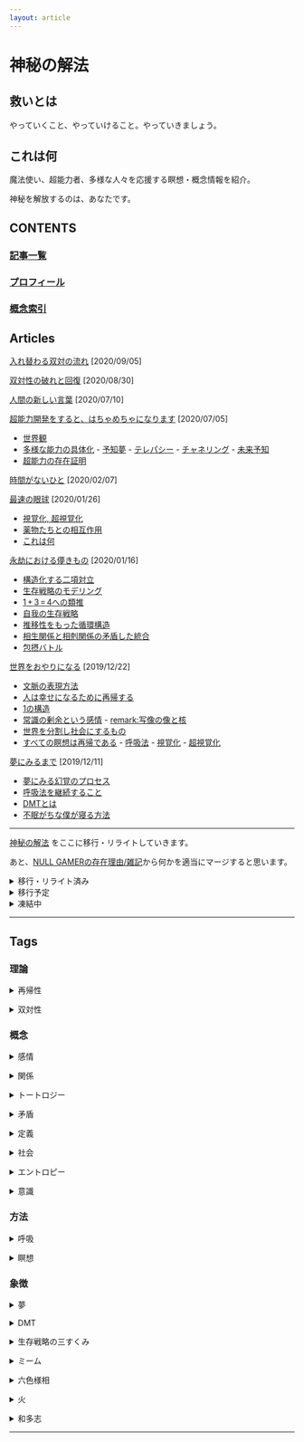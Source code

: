 ```yaml
---
layout: article
---
```


# 神秘の解法

## 救いとは

やっていくこと、やっていけること。やっていきましょう。
<br/>

## これは何

魔法使い、超能力者、多様な人々を応援する瞑想・概念情報を紹介。

神秘を解放するのは、あなたです。
<br/>

## CONTENTS

### [記事一覧](#articles)

### [プロフィール](https://nen10.github.io/methods_over_the_mythic/profile)

### [概念索引](#tags)

## Articles

[入れ替わる双対の流れ](https://nen10.github.io/methods_over_the_mythic/duality_flow) [2020/09/05]

[双対性の破れと回復](https://nen10.github.io/methods_over_the_mythic/recursive_duality) [2020/08/30]

[人間の新しい言葉](https://nen10.github.io/methods_over_the_mythic/the_emperor's_new_words) [2020/07/10]

[超能力開発をすると、はちゃめちゃになります](https://nen10.github.io/methods_over_the_mythic/psychic_development) [2020/07/05]

- [世界観](https://nen10.github.io/methods_over_the_mythic/psychic_development#世界観)
- [多様な能力の具体化](https://nen10.github.io/methods_over_the_mythic/psychic_development#多様な能力の具体化)  - [予知夢](https://nen10.github.io/methods_over_the_mythic/psychic_development#予知夢) - [テレパシー](https://nen10.github.io/methods_over_the_mythic/psychic_development#テレパシー) - [チャネリング](https://nen10.github.io/methods_over_the_mythic/psychic_development#チャネリング) - [未来予知](https://nen10.github.io/methods_over_the_mythic/psychic_development#未来予知)
- [超能力の存在証明](https://nen10.github.io/methods_over_the_mythic/psychic_development#超能力の存在証明)

[時間がないひと](https://nen10.github.io/methods_over_the_mythic/freetime) [2020/02/07]

[最速の眼球](https://nen10.github.io/methods_over_the_mythic/rapideye) [2020/01/26]

- [視覚化, 超視覚化](https://nen10.github.io/methods_over_the_mythic/rapideye#視覚化) 
- [薬物たちとの相互作用](https://nen10.github.io/methods_over_the_mythic/rapideye#薬物たちとの相互作用) 
- [これは何](https://nen10.github.io/methods_over_the_mythic/rapideye#これは何) 

[永劫における儚きもの](https://nen10.github.io/methods_over_the_mythic/survivaltriality) [2020/01/16]

- [構造化する二項対立](https://nen10.github.io/methods_over_the_mythic/survivaltriality#構造化する二項対立)
- [生存戦略のモデリング](https://nen10.github.io/methods_over_the_mythic/survivaltriality#生存戦略のモデリング)
- [1$\,+\,$3$\,=\,$4への類推](https://nen10.github.io/methods_over_the_mythic/survivaltriality#134-への類推)
- [自我の生存戦略](https://nen10.github.io/methods_over_the_mythic/survivaltriality#自我の生存戦略)
- [推移性をもった循環構造](https://nen10.github.io/methods_over_the_mythic/survivaltriality#推移性をもった循環構造)
- [相生関係と相剋関係の矛盾した統合](https://nen10.github.io/methods_over_the_mythic/survivaltriality#相生関係と相剋関係の矛盾した統合)
- [包摂バトル](https://nen10.github.io/methods_over_the_mythic/survivaltriality#包摂バトル)

[世界をおやりになる](https://nen10.github.io/methods_over_the_mythic/recursion2med) [2019/12/22]

- [文脈の表現方法](https://nen10.github.io/methods_over_the_mythic/recursion2med#文脈の表現方法)
- [人は幸せになるために再帰する](https://nen10.github.io/methods_over_the_mythic/recursion2med#人は幸せになるために再帰する)
- [1の構造](https://nen10.github.io/methods_over_the_mythic/recursion2med#1の構造)
- [常識の剰余という感情](https://nen10.github.io/methods_over_the_mythic/recursion2med#常識の剰余という感情) - [remark:写像の像と核](https://nen10.github.io/methods_over_the_mythic/recursion2med#remark写像の像と核)
- [世界を分割し社会にするもの](https://nen10.github.io/methods_over_the_mythic/recursion2med#世界を分割し社会にするもの)
- [すべての瞑想は再帰である](https://nen10.github.io/methods_over_the_mythic/recursion2med#すべての瞑想は再帰である) - [呼吸法](https://nen10.github.io/methods_over_the_mythic/recursion2med#呼吸法) - [視覚化](https://nen10.github.io/methods_over_the_mythic/recursion2med#視覚化) - [超視覚化](https://nen10.github.io/methods_over_the_mythic/recursion2med#超視覚化)

[夢にみるまで](https://nen10.github.io/methods_over_the_mythic/med2sleep) [2019/12/11]

- [夢にみる幻覚のプロセス](https://nen10.github.io/methods_over_the_mythic/med2sleep#夢にみる幻覚のプロセス)
- [呼吸法を継続すること](https://nen10.github.io/methods_over_the_mythic/med2sleep#呼吸法を継続すること)
- [DMTとは](https://nen10.github.io/methods_over_the_mythic/med2sleep#dmtとは)
- [不眠がちな僕が寝る方法](https://nen10.github.io/methods_over_the_mythic/med2sleep#不眠がちな僕が寝る方法)


***

[神秘の解法](https://www.psyclemeditation.com/) をここに移行・リライトしていきます。

あと、[NULL GAMERの存在理由/雑記](https://raisondetreofnullgamer.jimdofree.com/log/%E9%9B%91%E8%A8%98/)から何かを適当にマージすると思います。


<details>
<summary>移行・リライト済み</summary>

<p><a href="https://www.psyclemeditation.com/2019-10-15-euphoria/">絶頂へ至る社会性</a><br/> $\Rightarrow$ <a href="https://nen10.github.io/methods_over_the_mythic/recursion2med#文脈の表現方法">文脈の表現方法</a> <a href="https://nen10.github.io/methods_over_the_mythic/recursion2med#人は幸せになるために再帰する">人は幸せになるために再帰する</a></p>

<p><a href="https://www.psyclemeditation.com/2019-11-12-recursive-oneness/">再帰性</a><br/> $\Rightarrow$ <a href="https://nen10.github.io/methods_over_the_mythic/recursion2med#1の構造">1の構造</a></p>

<p><a href="https://www.psyclemeditation.com/2019-11-04-modulo-common-sence/">感情のしがらみ:常識の剰余</a><br/> $\Rightarrow$ <a href="https://nen10.github.io/methods_over_the_mythic/recursion2med#常識の剰余という感情">常識の剰余という感情</a> <a href="https://nen10.github.io/methods_over_the_mythic/recursion2med#世界を分割し社会にするもの">世界を分割し社会にするもの</a></p>

<p><a href="https://www.psyclemeditation.com/2019-10-20-meditation/">瞑想</a><br/> $\Rightarrow$ <a href="https://nen10.github.io/methods_over_the_mythic/recursion2med#すべての瞑想は再帰である">すべての瞑想は再帰である</a></p>


<p><a href="https://www.psyclemeditation.com/2017-08-08-magictriality/">魔法の三すくみ</a><br/> $\Rightarrow$ <a href="https://nen10.github.io/methods_over_the_mythic/survivaltriality#構造化する二項対立">構造化する二項対立</a> <a href="https://nen10.github.io/methods_over_the_mythic/survivaltriality#生存戦略のモデリング">生存戦略のモデリング</a></p>

<p><a href="https://www.psyclemeditation.com/2017-06-04-decision/">判断</a><br/> $\Rightarrow$ <a href="https://nen10.github.io/methods_over_the_mythic/survivaltriality#自我の生存戦略">自我の生存戦略</a></p>

<p><a href="https://www.psyclemeditation.com/2017-06-25-angermanagement/">降霊術/怒り</a><br/> $\Rightarrow$ <a href="https://nen10.github.io/methods_over_the_mythic/survivaltriality#包摂バトル">包摂バトル</a></p>

<p><a href="https://www.psyclemeditation.com/2017-11-08-communication/">コミュニケーション</a><br/> $\Rightarrow$ <a href="https://nen10.github.io/methods_over_the_mythic/psychic_development">超能力開発をすると、はちゃめちゃになります</a></p>

<p><a href="https://www.psyclemeditation.com/2017-12-22-future-sight/">仮想通貨の価格を未来予知しよう</a><br/> $\Rightarrow$ <a href="https://nen10.github.io/methods_over_the_mythic/psychic_development">超能力開発をすると、はちゃめちゃになります</a></p>

<p></p>

</details>
<details>
<summary>移行予定</summary>

<p><a href="https://www.psyclemeditation.com/2019-08-27-tune-in-to-fear/">分離と同調 および 痛みと恐怖</a></p>

<p><a href="https://www.psyclemeditation.com/2019-09-24-diversity/">神</a></p>

<p><a href="https://www.psyclemeditation.com/2019-07-17-origin-of-sence/">感覚の根源</a></p>

<p><a href="https://www.psyclemeditation.com/2019-06-16-open-chest-by-hand/">坐禅のときの手の向きは胸を開く</a></p>

<p><a href="https://www.psyclemeditation.com/2019-04-30-element-des-denkens/">思考のエレメント</a></p>

<p><a href="https://www.psyclemeditation.com/2019-04-16-action-and-world/">行動と世界</a></p>

<p><a href="https://www.psyclemeditation.com/2019-03-12-duality-of-univ-ess/">概念の普遍性と本質性</a></p>

<p><a href="https://www.psyclemeditation.com/2018-12-28-body-control/">姿勢</a></p>

<p><a href="https://www.psyclemeditation.com/2017-10-17-aniracetam/">アニラセタム</a></p>

<p><a href="https://www.psyclemeditation.com/2018-06-03-esp/">心とカルマ/超感覚的知覚の倫理と自己責任の精神</a></p>

<p><a href="https://www.psyclemeditation.com/2017-07-03-unconsciousness/">無意識とやっていく</a></p>

<p><a href="https://www.psyclemeditation.com/2018-01-10-memo/">集合的魂のメモ書き</a></p>

<p><a href="https://www.psyclemeditation.com/2018-01-13-bridle/">魂のたずな</a></p>

<p><a href="https://www.psyclemeditation.com/2017-12-05-magic-item/">超視覚化の活用例と魔道具作成</a></p>

<p><a href="https://www.psyclemeditation.com/2017-07-10-hypervisualization/">超視覚化</a></p>

<p><a href="https://www.psyclemeditation.com/2017-10-19-duality/">双対性</a></p>

<p><a href="https://www.psyclemeditation.com/2017-09-04-cakra/">首・頭蓋骨を矯正して喉のチャクラを開く</a></p>

<p><a href="https://www.psyclemeditation.com/2017-06-18-visualization/">視覚化</a></p>

<p><a href="https://www.psyclemeditation.com/2017-06-12-breath/">呼吸法</a></p>

<p><a href="https://www.psyclemeditation.com/2017-06-04-meditation/">みなさんが瞑想をおやりになる</a></p>

</details>
<details>
<summary>凍結中</summary>

<p><a href="https://www.psyclemeditation.com/2018-03-09-allusion/">アリュージョン/名前</a></p>

<p><a href="https://www.psyclemeditation.com/2017-09-21-meme/">ミーム</a></p>

</details>

***

## Tags
### 理論
<p><details><summary>再帰性</summary><div>
<blockquote>

<p><a href="https://nen10.github.io/methods_over_the_mythic/recursion2med">世界をおやりになる</a></p>
<p>超能力開発をすると、はちゃめちゃになります<a href="https://nen10.github.io/methods_over_the_mythic/psychic_development#世界観">#世界観</a></p>
<p><a href="https://nen10.github.io/methods_over_the_mythic/the_emperor's_new_words">人間の新しい言葉</a></p>
<p><a href="https://nen10.github.io/methods_over_the_mythic/recursive_duality">双対性の破れと回復</a></p>

</blockquote>
</div></details></p>

<p><details><summary>双対性</summary><div>
<blockquote>

<p>夢にみるまで
<a href="https://nen10.github.io/methods_over_the_mythic/med2sleep#不眠がちな僕が寝る方法">#不眠がちな僕が寝る方法</a></p>

<p>世界をおやりになる<a href="https://nen10.github.io/methods_over_the_mythic/recursion2med#文脈の表現方法">#文脈の表現方法</a> <a href="https://nen10.github.io/methods_over_the_mythic/recursion2med#1の構造">#1の構造</a></p>
<p><a href="https://nen10.github.io/methods_over_the_mythic/recursive_duality">双対性の破れと回復</a></p>
<p><a href="https://nen10.github.io/methods_over_the_mythic/duality_flow">入れ替わる双対の流れ</a></p>

</blockquote>
</div></details></p>


### 概念


<p><details><summary>感情</summary><div>
<blockquote>

<p>世界をおやりになる<a href="https://nen10.github.io/methods_over_the_mythic/recursion2med#常識の剰余という感情">#常識の剰余という感情</a> <a href="https://nen10.github.io/methods_over_the_mythic/recursion2med#世界を分割し社会にするもの">#世界を分割し社会にするもの</a></p>
</blockquote>
</div></details></p>

<p><details><summary>関係</summary><div>
<blockquote>

<p>世界をおやりになる<a href="https://nen10.github.io/methods_over_the_mythic/recursion2med#常識の剰余という感情">#常識の剰余という感情</a></p>

</blockquote>
</div></details></p>

<p><details><summary>トートロジー</summary><div>
<blockquote>
<p>世界をおやりになる<a href="https://nen10.github.io/methods_over_the_mythic/recursion2med#文脈の表現方法">#文脈の表現方法</a></p>

</blockquote>
</div></details></p>

<p><details><summary>矛盾</summary><div>
<blockquote>
<p><a href="https://nen10.github.io/methods_over_the_mythic/recursive_duality">双対性の破れと回復</a></p>

</blockquote>
</div></details></p>

<p><details><summary>定義</summary><div>
<blockquote>
<p><a href="https://nen10.github.io/methods_over_the_mythic/recursive_duality">双対性の破れと回復</a></p>

</blockquote>
</div></details></p>

<p><details><summary>社会</summary><div>
<blockquote>

<p><a href="https://nen10.github.io/methods_over_the_mythic/recursion2med">世界をおやりになる</a></p>
<p><a href="https://nen10.github.io/methods_over_the_mythic/recursive_duality">双対性の破れと回復</a></p>

</blockquote>
</div></details></p>

<p><details><summary>エントロピー</summary><div>
<blockquote>

<p><a href="https://nen10.github.io/methods_over_the_mythic/freetime">時間がないひと</a></p>

</blockquote>
</div></details></p>


<p><details><summary>意識</summary><div>
<blockquote>

<p><a href="https://nen10.github.io/methods_over_the_mythic/the_emperor's_new_words">人間の新しい言葉</a></p>
<p><a href="https://nen10.github.io/methods_over_the_mythic/recursive_duality">双対性の破れと回復</a></p>

</blockquote>
</div></details></p>

### 方法

<p><details><summary>呼吸</summary><div>
<blockquote>

<p><a href="https://nen10.github.io/methods_over_the_mythic/med2sleep">夢にみるまで</a></p>

<p>世界をおやりになる<a href="https://nen10.github.io/methods_over_the_mythic/recursion2med#呼吸法">#呼吸法</a></p>

</blockquote>
</div></details></p>

<p><details><summary>瞑想</summary><div>
<blockquote>

<p><a href="https://nen10.github.io/methods_over_the_mythic/med2sleep">夢にみるまで</a></p>
<p><a href="https://nen10.github.io/methods_over_the_mythic/recursion2med">世界をおやりになる</a></p>
<p><a href="https://nen10.github.io/methods_over_the_mythic/rapideye">最速の眼球</a></p>
<p><a href="https://nen10.github.io/methods_over_the_mythic/freetime">時間がないひと</a></p>
<p><a href="https://nen10.github.io/methods_over_the_mythic/psychic_development">超能力開発をすると、はちゃめちゃになります</a></p>
<p><a href="https://nen10.github.io/methods_over_the_mythic/recursive_duality">双対性の破れと回復</a></p>

</blockquote>
</div></details></p>

### 象徴

<p><details><summary>夢</summary><div>
<blockquote>

<p>夢にみるまで<a href="https://nen10.github.io/methods_over_the_mythic/med2sleep#夢にみる幻覚のプロセス">#夢にみる幻覚のプロセス</a></p>
</blockquote>
</div></details></p>

<p><details><summary>DMT</summary><div>
<blockquote>

<p><a href="https://nen10.github.io/methods_over_the_mythic/med2sleep">夢にみるまで</a></p>

</blockquote>
</div></details></p>

<p><details><summary>生存戦略の三すくみ</summary><div>
<blockquote>

<p><a href="https://nen10.github.io/methods_over_the_mythic/survivaltriality">永劫における儚きもの</a></p>

</blockquote>
</div></details></p>

<p><details><summary>ミーム</summary><div>
<blockquote>

<p>超能力開発をすると、はちゃめちゃになります<a href="https://nen10.github.io/methods_over_the_mythic/psychic_development#チャネリング">#チャネリング</a></p>
<p><a href="https://nen10.github.io/methods_over_the_mythic/the_emperor's_new_words">人間の新しい言葉</a></p>

</blockquote>
</div></details></p>

<p><details><summary>六色様相</summary><div>
<blockquote>

<p>超能力開発をすると、はちゃめちゃになります<a href="https://nen10.github.io/methods_over_the_mythic/psychic_development#チャネリング">#チャネリング</a></p>

</blockquote>
</div></details></p>

<p><details><summary>火</summary><div>
<blockquote>

<p>超能力開発をすると、はちゃめちゃになります<a href="https://nen10.github.io/methods_over_the_mythic/psychic_development#未来予知">#未来予知</a></p>

</blockquote>
</div></details></p>

<p><details><summary>和多志</summary><div>
<blockquote>
<p><a href="https://nen10.github.io/methods_over_the_mythic/recursive_duality">双対性の破れと回復</a></p>

</blockquote>
</div></details></p>

***


